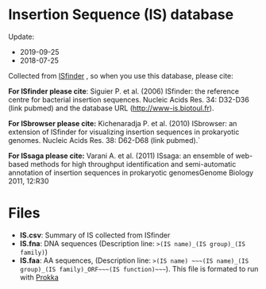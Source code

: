 # Insertion Sequence (IS) database

Update: 

- 2019-09-25
- 2018-07-25

Collected from [ISfinder](https://isfinder.biotoul.fr/howto.php) , so when you use this database, please cite:

**For ISfinder please cite**: Siguier P. et al. (2006) ISfinder: the reference centre for bacterial insertion sequences. Nucleic Acids Res. 34: D32-D36 (link pubmed) and the database URL (http://www-is.biotoul.fr).

**For ISbrowser please cite:** Kichenaradja P. et al. (2010) ISbrowser: an extension of ISfinder for visualizing insertion sequences in prokaryotic genomes. Nucleic Acids Res. 38: D62-D68 (link pubmed).`

**For ISsaga please cite:** Varani A. et al. (2011) ISsaga: an ensemble of web-based methods for high throughput identification and semi-automatic annotation of insertion sequences in prokaryotic genomesGenome Biology 2011, 12:R30

# Files

- **IS.csv**: Summary of IS collected from ISfinder
- **IS.fna**: DNA sequences (Description line: `>(IS name)_(IS group)_(IS family)`)
- **IS.faa**: AA sequences,  (Description line: `>(IS name) ~~~(IS name)_(IS group)_(IS family)_ORF~~~(IS function)~~~`). This file is formated to run with [Prokka](https://github.com/tseemann/prokka#fasta-database-format)

